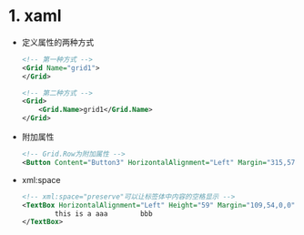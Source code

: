# 1. xaml
  * 定义属性的两种方式
    ```xml
    <!-- 第一种方式 -->
    <Grid Name="grid1">
    </Grid>

    <!-- 第二种方式 -->
    <Grid>
        <Grid.Name>grid1</Grid.Name>
    </Grid>
    ```
  * 附加属性
    ```xml
    <!-- Grid.Row为附加属性 -->
    <Button Content="Button3" HorizontalAlignment="Left" Margin="315,57,0,0" Grid.Row="2" VerticalAlignment="Top" Width="75"/>
    ```
  * xml:space
    ```xml
    <!-- xml:space="preserve"可以让标签体中内容的空格显示 -->
    <TextBox HorizontalAlignment="Left" Height="59" Margin="109,54,0,0" TextWrapping="Wrap" VerticalAlignment="Top" Width="142" xml:space="preserve">
            this is a aaa        bbb
    </TextBox>
    ```
